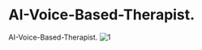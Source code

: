 # AI-Voice-Based-Therapist.
AI-Voice-Based-Therapist.
![1](https://github.com/user-attachments/assets/e39e6b03-ddaa-4280-8192-ef6f66db0b02)
